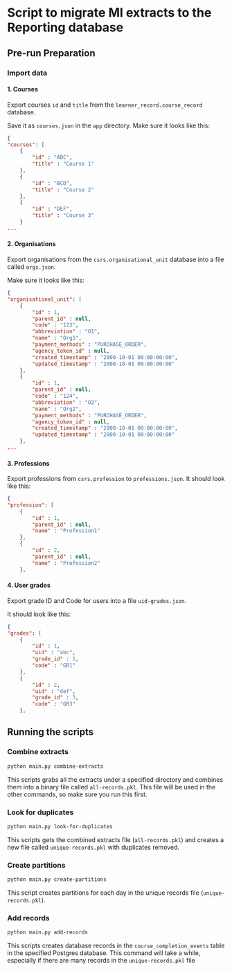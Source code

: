 # Script to migrate MI extracts to the Reporting database

## Pre-run Preparation

### Import data

#### 1. Courses

Export courses `id` and `title` from the `learner_record.course_record` database. 

Save it as `courses.json` in the `app` directory. Make sure it looks like this:

```json
{
"courses": [
	{
		"id" : "ABC",
		"title" : "Course 1"
	},
	{
		"id" : "BCD",
		"title" : "Course 2"
	},
	{
		"id" : "DEF",
		"title" : "Course 3"
	}
...
```

#### 2. Organisations

Export organisations from the `csrs.organisational_unit` database into a file called `orgs.json`.

Make sure it looks like this:

```json
{
"organisational_unit": [
	{
		"id" : 1,
		"parent_id" : null,
		"code" : "123",
		"abbreviation" : "O1",
		"name" : "Org1",
		"payment_methods" : "PURCHASE_ORDER",
		"agency_token_id" : null,
		"created_timestamp" : "2000-10-01 00:00:00:00",
		"updated_timestamp" : "2000-10-01 00:00:00:00"
	},
	{
		"id" : 1,
		"parent_id" : null,
		"code" : "124",
		"abbreviation" : "O2",
		"name" : "Org2",
		"payment_methods" : "PURCHASE_ORDER",
		"agency_token_id" : null,
		"created_timestamp" : "2000-10-01 00:00:00:00",
		"updated_timestamp" : "2000-10-01 00:00:00:00"
	},
...
```
#### 3. Professions

Export professions from `csrs.profession` to `professions.json`. It should look like this:

```json
{
"profession": [
	{
		"id" : 1,
		"parent_id" : null,
		"name" : "Profession1"
	},
	{
		"id" : 2,
		"parent_id" : null,
		"name" : "Profession2"
	},
```

#### 4. User grades

Export grade ID and Code for users into a file `uid-grades.json`.

It should look like this:

```json
{
"grades": [
	{
		"id" : 1,
		"uid" : "abc",
		"grade_id" : 1,
		"code" : "GR1"
	},
	{
		"id" : 2,
		"uid" : "def",
		"grade_id" : 3,
		"code" : "GR3"
	},
```

## Running the scripts

### Combine extracts

```sh
python main.py combine-extracts
```

This scripts grabs all the extracts under a specified directory and combines them into a binary file called `all-records.pkl`. This file will be used in the other commands, so make sure you run this first.

### Look for duplicates

```sh
python main.py look-for-duplicates
```

This scripts gets the combined extracts file (`all-records.pkl`) and creates a new file called `unique-records.pkl` with duplicates removed.

### Create partitions

```sh
python main.py create-partitions
```

This script creates partitions for each day in the unique records file (`unique-records.pkl`).

### Add records

```sh
python main.py add-records
```

This scripts creates database records in the `course_completion_events` table in the specified Postgres database. This command will take a while, especially if there are many records in the `unique-records.pkl` file
